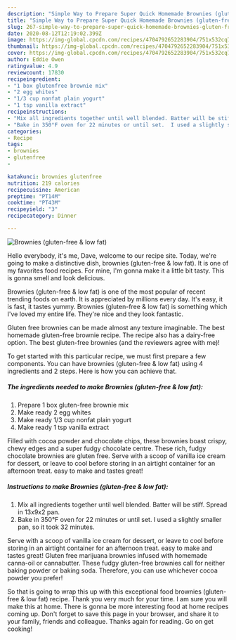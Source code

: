 ```yaml
---
description: "Simple Way to Prepare Super Quick Homemade Brownies (gluten-free &amp;amp; low fat)"
title: "Simple Way to Prepare Super Quick Homemade Brownies (gluten-free &amp;amp; low fat)"
slug: 267-simple-way-to-prepare-super-quick-homemade-brownies-gluten-free-and-amp-low-fat
date: 2020-08-12T12:19:02.399Z
image: https://img-global.cpcdn.com/recipes/4704792652283904/751x532cq70/brownies-gluten-free-low-fat-recipe-main-photo.jpg
thumbnail: https://img-global.cpcdn.com/recipes/4704792652283904/751x532cq70/brownies-gluten-free-low-fat-recipe-main-photo.jpg
cover: https://img-global.cpcdn.com/recipes/4704792652283904/751x532cq70/brownies-gluten-free-low-fat-recipe-main-photo.jpg
author: Eddie Owen
ratingvalue: 4.9
reviewcount: 17830
recipeingredient:
- "1 box glutenfree brownie mix"
- "2 egg whites"
- "1/3 cup nonfat plain yogurt"
- "1 tsp vanilla extract"
recipeinstructions:
- "Mix all ingredients together until well blended. Batter will be stiff. Spread in 13x9x2 pan."
- "Bake in 350°F oven for 22 minutes or until set.  I used a slightly smaller pan, so it took 32 minutes."
categories:
- Recipe
tags:
- brownies
- glutenfree
- 

katakunci: brownies glutenfree  
nutrition: 219 calories
recipecuisine: American
preptime: "PT14M"
cooktime: "PT43M"
recipeyield: "3"
recipecategory: Dinner

---
```



![Brownies (gluten-free &amp; low fat)](https://img-global.cpcdn.com/recipes/4704792652283904/751x532cq70/brownies-gluten-free-low-fat-recipe-main-photo.jpg)

Hello everybody, it's me, Dave, welcome to our recipe site. Today, we're going to make a distinctive dish, brownies (gluten-free &amp; low fat). It is one of my favorites food recipes. For mine, I'm gonna make it a little bit tasty. This is gonna smell and look delicious.

Brownies (gluten-free &amp; low fat) is one of the most popular of recent trending foods on earth. It is appreciated by millions every day. It's easy, it is fast, it tastes yummy. Brownies (gluten-free &amp; low fat) is something which I've loved my entire life. They're nice and they look fantastic.

Gluten free brownies can be made almost any texture imaginable. The best homemade gluten-free brownie recipe. The recipe also has a dairy-free option. The best gluten-free brownies (and the reviewers agree with me)!


To get started with this particular recipe, we must first prepare a few components. You can have brownies (gluten-free &amp; low fat) using 4 ingredients and 2 steps. Here is how you can achieve that.

<!--inarticleads1-->

##### The ingredients needed to make Brownies (gluten-free &amp; low fat):

1. Prepare 1 box gluten-free brownie mix
1. Make ready 2 egg whites
1. Make ready 1/3 cup nonfat plain yogurt
1. Make ready 1 tsp vanilla extract


Filled with cocoa powder and chocolate chips, these brownies boast crispy, chewy edges and a super fudgy chocolate centre. These rich, fudgy chocolate brownies are gluten free. Serve with a scoop of vanilla ice cream for dessert, or leave to cool before storing in an airtight container for an afternoon treat. easy to make and tastes great! 

<!--inarticleads2-->

##### Instructions to make Brownies (gluten-free &amp; low fat):

1. Mix all ingredients together until well blended. Batter will be stiff. Spread in 13x9x2 pan.
1. Bake in 350°F oven for 22 minutes or until set.  I used a slightly smaller pan, so it took 32 minutes.


Serve with a scoop of vanilla ice cream for dessert, or leave to cool before storing in an airtight container for an afternoon treat. easy to make and tastes great! Gluten free marijuana brownies infused with homemade canna-oil or cannabutter. These fudgy gluten-free brownies call for neither baking powder or baking soda. Therefore, you can use whichever cocoa powder you prefer! 

So that is going to wrap this up with this exceptional food brownies (gluten-free &amp; low fat) recipe. Thank you very much for your time. I am sure you will make this at home. There is gonna be more interesting food at home recipes coming up. Don't forget to save this page in your browser, and share it to your family, friends and colleague. Thanks again for reading. Go on get cooking!
